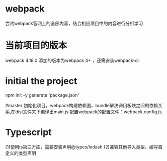 # webpack
尝试webpack官网上的全部内容，结合相应项目中的内容进行分析学习
# 当前项目的版本
webpack 4.18.0
添加的版本为webpack 4+ ，还需安装webpack-cli

# initial the project
npm init -y
generate 'package.json'

#master
初始化项目，webpack构建依赖图，bundle解决调用板块之间的依赖关系,在dist文件夹下编译出main.js
配置webpack的配置文件：webpack.config.js

# Typescript
(1)使用ts第三方库，需要安装声明@types/lodash
(2)兼容其他导入类型。编写自定义的类型声明